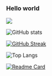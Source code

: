 ### Hello world
![](https://komarev.com/ghpvc/?username=jiny2021&color=orange)

![GitHub stats](https://github-readme-stats.vercel.app/api?username=jiny2021&count_private=true&theme=cobalt2)

[![GitHub Streak](https://github-readme-streak-stats.herokuapp.com/?user=jiny2021&theme=onedark)](https://git.io/streak-stats)

![Top Langs](https://github-readme-stats.vercel.app/api/top-langs/?username=jiny2021&theme=tokyonight)

[![Readme Card](https://github-readme-stats.vercel.app/api/pin/?username=jiny2021&repo=github-readme-stats)](https://github.com/anuraghazra/github-readme-stats)
